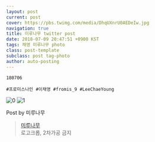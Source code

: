 ```yaml
---
layout: post
current: post
cover: https://pbs.twimg.com/media/DhqUXnrU0AEDeIw.jpg
navigation: true
title: 미루나무 twitter post
date: 2018-07-09 20:47:51 +0900 KST
tags: 채영 미루나무 photo
class: post-template
subclass: post tag-photo
author: auto-posting
---
```


```  
180706  
  
#프로미스나인 #이채영 #fromis_9 #LeeChaeYoung  

```

![0](https://pbs.twimg.com/media/DhqUXntUEAAeVkM.jpg)
![1](https://pbs.twimg.com/media/DhqUXnrU0AEDeIw.jpg)


Post by 미루나무

> [미루나무](https://twitter.com/000514net)  
  로고크롭, 2차가공 금지